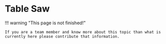 # Table Saw

!!! warning "This page is not finished!"

    If you are a team member and know more about this topic than what is currently here please contribute that information.